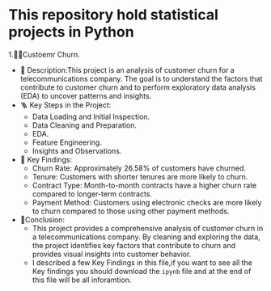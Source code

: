 # This repository hold statistical projects in Python

1.👩👨Custoemr Churn.
  - 📌 Description:This project is an analysis of customer churn for a telecommunications company. The goal is to understand the factors that contribute to customer churn  and to perform exploratory data analysis (EDA) to uncover patterns and insights.
  - 🪜 Key Steps in the Project:
      * Data Loading and Initial Inspection.
      * Data Cleaning and Preparation.
      * EDA.
      * Feature Engineering.
      * Insights and Observations.
  - 🔑 Key Findings:
      * Churn Rate: Approximately 26.58% of customers have churned.
      * Tenure: Customers with shorter tenures are more likely to churn.
      * Contract Type: Month-to-month contracts have a higher churn rate compared to longer-term contracts.
      * Payment Method: Customers using electronic checks are more likely to churn compared to those using other payment methods.
  - 📃Conclusion:
    * This project provides a comprehensive analysis of customer churn in a telecommunications company. By cleaning and exploring the data, the project identifies key factors that contribute to churn and provides visual insights into customer behavior.
    * I described a few Key Findings in this file,if you want to see all the Key findings you should download the `ipynb` file and at the end of this file will be all inforamtion.
  
